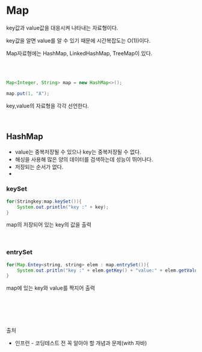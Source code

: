 # Map

key값과 value값을 대응시켜 나타내는 자료형이다.

key값을 알면 value를 알 수 있기 때문에 시간복잡도는 O(1))이다.

Map자료형에는 HashMap, LinkedHashMap, TreeMap이 있다.

<br>
<br>

```java
Map<Integer, String> map = new HashMap<>();

map.put(1, "A");
```
key,value의 자료형을 각각 선언한다.

<br>

## __HashMap__

* value는 중복저장될 수 있으나 key는 중복저장될 수 없다.
* 해싱을 사용해 많은 양의 데이터를 검색하는데 성능이 뛰어나다.
* 저장되는 순서가 없다.
* 


### __keySet__

```java
for(Stringkey:map.keySet()){
    System.out.println("key :" + key);
}
```
map의 저장되어 있는 key의 값을 출력

<br>

### __entrySet__
```java
for(Map.Entey<string, string> elem : map.entrySet()){
    System.out.pritln("key :" + elem.getKey() + "value:" + elem.getValue());
}
```
map에 있는 key와 value를 짝지어 출력

<br>

<br><br>

출처

* 인프런 - 코딩테스트 전 꼭 알아야 할 개념과 문제(with 자바)
